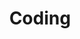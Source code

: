 ---
layout: page.njk
tags: page
key: coding_it
title: Coding
parent: getting-started_it
order: 2
availablelanguages: 
    - de
    - en
---